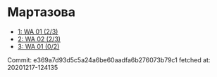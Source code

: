 # Мартазова
- [1: WA 01 (2/3)](1.md)
- [2: WA 02 (2/3)](2.md)
- [3: WA 01 (0/2)](3.md)

Commit: e369a7d93d5c5a24a6be60aadfa6b276073b79c1
 fetched at: 20201217-124135
